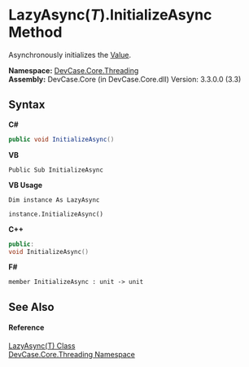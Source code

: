# LazyAsync(*T*).InitializeAsync Method 
 

Asynchronously initializes the <a href="P_DevCase_Core_Threading_LazyAsync_1_Value">Value</a>.

**Namespace:**&nbsp;<a href="N_DevCase_Core_Threading">DevCase.Core.Threading</a><br />**Assembly:**&nbsp;DevCase.Core (in DevCase.Core.dll) Version: 3.3.0.0 (3.3)

## Syntax

**C#**<br />
``` C#
public void InitializeAsync()
```

**VB**<br />
``` VB
Public Sub InitializeAsync
```

**VB Usage**<br />
``` VB Usage
Dim instance As LazyAsync

instance.InitializeAsync()
```

**C++**<br />
``` C++
public:
void InitializeAsync()
```

**F#**<br />
``` F#
member InitializeAsync : unit -> unit 

```


## See Also


#### Reference
<a href="T_DevCase_Core_Threading_LazyAsync_1">LazyAsync(T) Class</a><br /><a href="N_DevCase_Core_Threading">DevCase.Core.Threading Namespace</a><br />